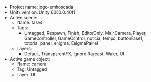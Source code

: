 <!-- UNITY CODE ASSIST INSTRUCTIONS START -->
- Project name: jogo-emboscada
- Unity version: Unity 6000.0.40f1
- Active scene:
  - Name: fase4
  - Tags:
    - Untagged, Respawn, Finish, EditorOnly, MainCamera, Player, GameController, GameControl, noticia, tempo, buttonFase1, totorial_panel, enigma, EnigmaPainel
  - Layers:
    - Default, TransparentFX, Ignore Raycast, Water, UI
- Active game object:
  - Name: camera
  - Tag: Untagged
  - Layer: UI
<!-- UNITY CODE ASSIST INSTRUCTIONS END -->